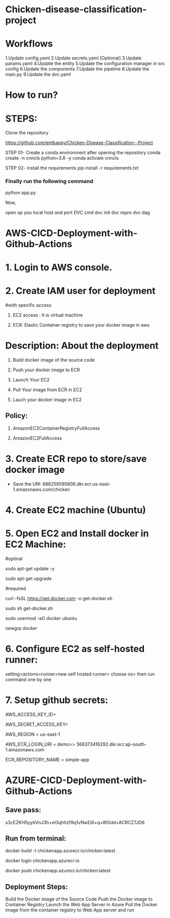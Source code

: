 # Chicken-disease-classification-project

# Workflows
1.Update config.yaml
2.Update secrets.yaml [Optional]
3.Update params.yaml
4.Update the entity
5.Update the configuration manager in src config
6.Update the components
7.Update the pipeline
8.Update the main.py
9.Update the dvc.yaml


# How to run?

# STEPS:
Clone the repository

https://github.com/entbappy/Chicken-Disease-Classification--Project


STEP 01- Create a conda environment after opening the repository
conda create -n cnncls python=3.8 -y
conda activate cnncls


STEP 02- install the requirements
pip install -r requirements.txt


### Finally run the following command
python app.py

Now,

open up you local host and port
DVC cmd
dvc init
dvc repro
dvc dag

# AWS-CICD-Deployment-with-Github-Actions

# 1. Login to AWS console.

# 2. Create IAM user for deployment
#with specific access

1. EC2 access : It is virtual machine

2. ECR: Elastic Container registry to save your docker image in aws


# Description: About the deployment

1. Build docker image of the source code

2. Push your docker image to ECR

3. Launch Your EC2 

4. Pull Your image from ECR in EC2

5. Lauch your docker image in EC2

## Policy:

1. AmazonEC2ContainerRegistryFullAccess

2. AmazonEC2FullAccess
# 3. Create ECR repo to store/save docker image
- Save the URI: 686259595808.dkr.ecr.us-east-1.amazonaws.com/chicken
# 4. Create EC2 machine (Ubuntu)
# 5. Open EC2 and Install docker in EC2 Machine:
#optinal

sudo apt-get update -y

sudo apt-get upgrade

#required

curl -fsSL https://get.docker.com -o get-docker.sh

sudo sh get-docker.sh

sudo usermod -aG docker ubuntu

newgrp docker
# 6. Configure EC2 as self-hosted runner:
setting>actions>runner>new self hosted runner> choose os> then run command one by one
# 7. Setup github secrets:
AWS_ACCESS_KEY_ID=

AWS_SECRET_ACCESS_KEY=

AWS_REGION = us-east-1

AWS_ECR_LOGIN_URI = demo>>  566373416292.dkr.ecr.ap-south-1.amazonaws.com

ECR_REPOSITORY_NAME = simple-app

# AZURE-CICD-Deployment-with-Github-Actions
## Save pass:
s3cEZKH5yytiVnJ3h+eI3qhhzf9q1vNwEi6+q+WGdd+ACRCZ7JD6

## Run from terminal:
docker build -t chickenapp.azurecr.io/chicken:latest .

docker login chickenapp.azurecr.io

docker push chickenapp.azurecr.io/chicken:latest

## Deployment Steps:
Build the Docker image of the Source Code
Push the Docker image to Container Registry
Launch the Web App Server in Azure
Pull the Docker image from the container registry to Web App server and run
